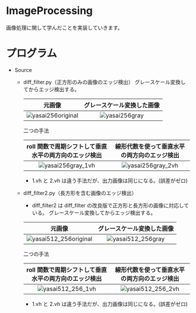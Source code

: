 # ImageProcessing
画像処理に関して学んだことを実装していきます。

# プログラム
- Source
  - diff_filter.py（正方形のみの画像のエッジ検出）
	 グレースケール変換してからエッジ検出する。
	 
     |元画像|グレースケール変換した画像|
     |:---:|:---:|
     |![yasai256original](https://github.com/yu03040/ImageProcessing/assets/131416689/0f644056-8e87-4b03-83b7-9afcbc785be5)|![yasai256gray](https://github.com/yu03040/ImageProcessing/assets/131416689/1c723da3-a1e7-4181-b7b6-cca0ab7c5c84)|

	二つの手法
	
	 |roll 関数で周期シフトして垂直水平の両方向のエッジ検出|線形代数を使って垂直水平の両方向のエッジ検出|
     |:---:|:---:|
     |![yasai256gray_1vh](https://github.com/yu03040/ImageProcessing/assets/131416689/1a69aac4-d758-4f71-9755-dcf5e8378f1c)|![yasai256gray_2vh](https://github.com/yu03040/ImageProcessing/assets/131416689/6bb54e98-2137-4e1f-aadb-03d395539acb)|

	- 1.vh と 2.vh は違う手法だが、出力画像は同じになる。(誤差がゼロ)
	
  - diff_filter2.py（長方形を含む画像のエッジ検出）
    - diff_filter2 は diff_filter の改良版で正方形と長方形の画像に対応している。
    グレースケール変換してからエッジ検出する。
	 
	 |元画像|グレースケール変換した画像|
     |:---:|:---:|
     |![yasai512_256original](https://github.com/yu03040/ImageProcessing/assets/131416689/e4d99cbe-5b62-4753-9861-6796e36fbee8)|![yasai512_256gray](https://github.com/yu03040/ImageProcessing/assets/131416689/2af3973d-7612-4589-9199-ad24851b9709)|

	 二つの手法
	
	 |roll 関数で周期シフトして垂直水平の両方向のエッジ検出|線形代数を使って垂直水平の両方向のエッジ検出|
     |:---:|:---:|
     |![yasai512_256_1vh](https://github.com/yu03040/ImageProcessing/assets/131416689/913c6032-ba59-4e8d-9ca9-026127db5010)|![yasai512_256_2vh](https://github.com/yu03040/ImageProcessing/assets/131416689/95b57d70-c00d-4cd9-a10c-4828f6d9b588)|
	
	- 1.vh と 2.vh は違う手法だが、出力画像は同じになる。(誤差がゼロ)